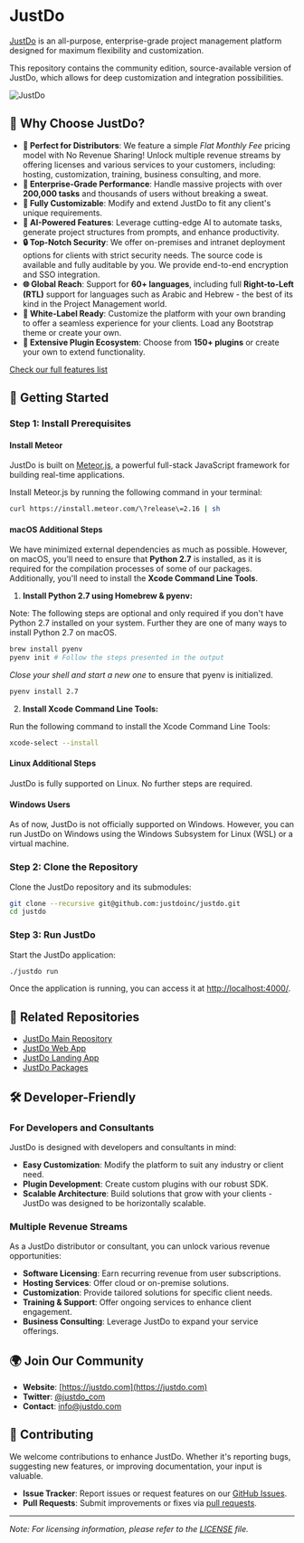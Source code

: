 # JustDo

[JustDo](https://justdo.com) is an all-purpose, enterprise-grade project management platform designed for maximum flexibility and customization.

This repository contains the community edition, source-available version of JustDo, which allows for deep customization and integration possibilities.

![JustDo](https://justdo-media-files.s3.us-west-2.amazonaws.com/github-media/Github_min.png)

## 🌟 **Why Choose JustDo?**

- **🎯 Perfect for Distributors**: We feature a simple *Flat Monthly Fee* pricing model with No Revenue Sharing! Unlock multiple revenue streams by offering licenses and various services to your customers, including: hosting, customization, training, business consulting, and more.
- **🚀 Enterprise-Grade Performance**: Handle massive projects with over **200,000 tasks** and thousands of users without breaking a sweat.
- **🧩 Fully Customizable**: Modify and extend JustDo to fit any client's unique requirements.
- **🤖 AI-Powered Features**: Leverage cutting-edge AI to automate tasks, generate project structures from prompts, and enhance productivity.
- **🔒 Top-Notch Security**: We offer on-premises and intranet deployment options for clients with strict security needs. The source code is available and fully auditable by you. We provide end-to-end encryption and SSO integration.
- **🌐 Global Reach**: Support for **60+ languages**, including full **Right-to-Left (RTL)** support for languages such as Arabic and Hebrew - the best of its kind in the Project Management world.
- **🎨 White-Label Ready**: Customize the platform with your own branding to offer a seamless experience for your clients. Load any Bootstrap theme or create your own.
- **🔌 Extensive Plugin Ecosystem**: Choose from **150+ plugins** or create your own to extend functionality.

[Check our full features list](https://justdo.com/pricing)

## 🚀 **Getting Started**

### Step 1: Install Prerequisites

#### Install Meteor

JustDo is built on [Meteor.js](https://www.meteor.com/), a powerful full-stack JavaScript framework for building real-time applications.

Install Meteor.js by running the following command in your terminal:
```bash
curl https://install.meteor.com/\?release\=2.16 | sh
```

#### macOS Additional Steps

We have minimized external dependencies as much as possible. However, on macOS, you'll need to ensure that **Python 2.7** is installed, as it is required for the compilation processes of some of our packages. Additionally, you'll need to install the **Xcode Command Line Tools**.

1. **Install Python 2.7 using Homebrew & pyenv:**

Note: The following steps are optional and only required if you don't have Python 2.7 installed on your system. Further they are one of many ways to install Python 2.7 on macOS.

```bash
brew install pyenv
pyenv init # Follow the steps presented in the output
```

*Close your shell and start a new one* to ensure that pyenv is initialized.

```bash
pyenv install 2.7
```

2. **Install Xcode Command Line Tools:**

Run the following command to install the Xcode Command Line Tools:

```bash
xcode-select --install
```

#### Linux Additional Steps

JustDo is fully supported on Linux. No further steps are required.

#### Windows Users

As of now, JustDo is not officially supported on Windows. However, you can run JustDo on Windows using the Windows Subsystem for Linux (WSL) or a virtual machine.

### Step 2: Clone the Repository

Clone the JustDo repository and its submodules:

```bash
git clone --recursive git@github.com:justdoinc/justdo.git
cd justdo
```

### Step 3: Run JustDo

Start the JustDo application:

```bash
./justdo run
```

Once the application is running, you can access it at [http://localhost:4000/](http://localhost:4000/).

## 🔗 Related Repositories

- [JustDo Main Repository](https://github.com/justdoinc/justdo)
- [JustDo Web App](https://github.com/justdoinc/justdo-web-app-ce)
- [JustDo Landing App](https://github.com/justdoinc/justdo-landing-app-ce)
- [JustDo Packages](https://github.com/justdoinc/justdo-packages)

## 🛠️ **Developer-Friendly**

### **For Developers and Consultants**

JustDo is designed with developers and consultants in mind:

- **Easy Customization**: Modify the platform to suit any industry or client need.
- **Plugin Development**: Create custom plugins with our robust SDK.
- **Scalable Architecture**: Build solutions that grow with your clients - JustDo was designed to be horizontally scalable.

### **Multiple Revenue Streams**

As a JustDo distributor or consultant, you can unlock various revenue opportunities:

- **Software Licensing**: Earn recurring revenue from user subscriptions.
- **Hosting Services**: Offer cloud or on-premise solutions.
- **Customization**: Provide tailored solutions for specific client needs.
- **Training & Support**: Offer ongoing services to enhance client engagement.
- **Business Consulting**: Leverage JustDo to expand your service offerings.

## 🌍 **Join Our Community**

- **Website**: [https://justdo.com](https://justdo.com)
- **Twitter**: [@justdo_com](https://twitter.com/justdo_com)
- **Contact**: [info@justdo.com](mailto:info@justdo.com)

## 🤝 **Contributing**

We welcome contributions to enhance JustDo. Whether it's reporting bugs, suggesting new features, or improving documentation, your input is valuable.

- **Issue Tracker**: Report issues or request features on our [GitHub Issues](https://github.com/justdoinc/justdo/issues).
- **Pull Requests**: Submit improvements or fixes via [pull requests](https://github.com/justdoinc/justdo/pulls).

---

*Note: For licensing information, please refer to the [LICENSE](LICENSE) file.*
